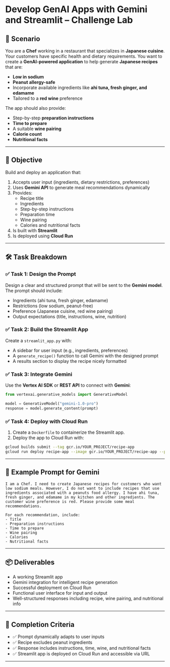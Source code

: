 # Develop GenAI Apps with Gemini and Streamlit – Challenge Lab

## 📘 Scenario

You are a **Chef** working in a restaurant that specializes in **Japanese cuisine**. Your customers have specific health and dietary requirements. You want to create a **GenAI-powered application** to help generate **Japanese recipes** that are:

- **Low in sodium**
- **Peanut allergy-safe**
- Incorporate available ingredients like **ahi tuna, fresh ginger, and edamame**
- Tailored to a **red wine** preference

The app should also provide:
- Step-by-step **preparation instructions**
- **Time to prepare**
- A suitable **wine pairing**
- **Calorie count**
- **Nutritional facts**

---

## 🎯 Objective

Build and deploy an application that:

1. Accepts user input (ingredients, dietary restrictions, preferences)
2. Uses **Gemini API** to generate meal recommendations dynamically
3. Provides:
   - Recipe title
   - Ingredients
   - Step-by-step instructions
   - Preparation time
   - Wine pairing
   - Calories and nutritional facts
4. Is built with **Streamlit**
5. Is deployed using **Cloud Run**

---

## 🛠️ Task Breakdown

### ✅ Task 1: Design the Prompt

Design a clear and structured prompt that will be sent to the **Gemini model**. The prompt should include:

- Ingredients (ahi tuna, fresh ginger, edamame)
- Restrictions (low sodium, peanut-free)
- Preference (Japanese cuisine, red wine pairing)
- Output expectations (title, instructions, wine, nutrition)

### ✅ Task 2: Build the Streamlit App

Create a `streamlit_app.py` with:

- A sidebar for user input (e.g., ingredients, preferences)
- A `generate_recipe()` function to call Gemini with the designed prompt
- A results section to display the recipe nicely formatted

### ✅ Task 3: Integrate Gemini

Use the **Vertex AI SDK** or **REST API** to connect with **Gemini**:

```python
from vertexai.generative_models import GenerativeModel

model = GenerativeModel("gemini-1.0-pro")
response = model.generate_content(prompt)
```

### ✅ Task 4: Deploy with Cloud Run

1. Create a `Dockerfile` to containerize the Streamlit app.
2. Deploy the app to Cloud Run with:

```bash
gcloud builds submit --tag gcr.io/YOUR_PROJECT/recipe-app
gcloud run deploy recipe-app --image gcr.io/YOUR_PROJECT/recipe-app --platform managed
```

---

## 🧪 Example Prompt for Gemini

```
I am a Chef. I need to create Japanese recipes for customers who want low sodium meals. However, I do not want to include recipes that use ingredients associated with a peanuts food allergy. I have ahi tuna, fresh ginger, and edamame in my kitchen and other ingredients. The customer wine preference is red. Please provide some meal recommendations.

For each recommendation, include:
- Title
- Preparation instructions
- Time to prepare
- Wine pairing
- Calories
- Nutritional facts
```

---

## 📦 Deliverables

- A working Streamlit app
- Gemini integration for intelligent recipe generation
- Successful deployment on Cloud Run
- Functional user interface for input and output
- Well-structured responses including recipe, wine pairing, and nutritional info

---

## 🏁 Completion Criteria

- ✅ Prompt dynamically adapts to user inputs
- ✅ Recipe excludes peanut ingredients
- ✅ Response includes instructions, time, wine, and nutritional facts
- ✅ Streamlit app is deployed on Cloud Run and accessible via URL

---
